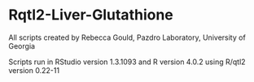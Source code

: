 # Rqtl2-Liver-Glutathione

All scripts created by Rebecca Gould, Pazdro Laboratory, University of Georgia

Scripts run in RStudio version 1.3.1093 and R version 4.0.2 using R/qtl2 version 0.22-11
